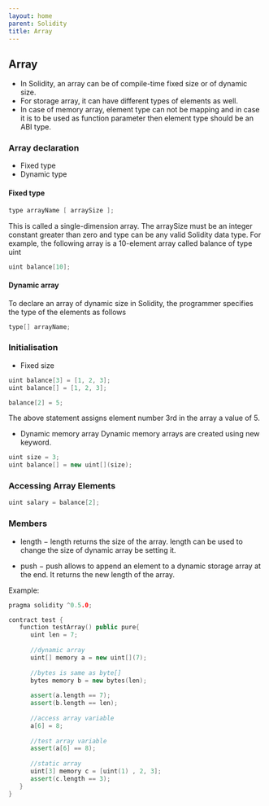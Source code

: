 ```yaml
---
layout: home
parent: Solidity
title: Array
---
```


## Array
* In Solidity, an array can be of compile-time fixed size or of dynamic size. 
* For storage array, it can have different types of elements as well. 
* In case of memory array, element type can not be mapping and in case it is to be used as function parameter then element type should be an ABI type.

### Array declaration
* Fixed type
* Dynamic type

#### Fixed type
```c++
type arrayName [ arraySize ];
```

This is called a single-dimension array. The arraySize must be an integer constant greater than zero and type can be any valid Solidity data type. For example, the following array is a 10-element array called balance of type uint
```c++
uint balance[10];
```

#### Dynamic array
To declare an array of dynamic size in Solidity, the programmer specifies the type of the elements as follows
```c++
type[] arrayName;
```

### Initialisation
* Fixed size
```c++
uint balance[3] = [1, 2, 3];
uint balance[] = [1, 2, 3];
```

```c++
balance[2] = 5;
```
The above statement assigns element number 3rd in the array a value of 5. 

* Dynamic memory array
Dynamic memory arrays are created using new keyword.

```c++
uint size = 3;
uint balance[] = new uint[](size);
```
### Accessing Array Elements

```c++
uint salary = balance[2];
```

### Members

* length − length returns the size of the array. length can be used to change the size of dynamic array be setting it.

* push − push allows to append an element to a dynamic storage array at the end. It returns the new length of the array.

Example:
```c++
pragma solidity ^0.5.0;

contract test {
   function testArray() public pure{
      uint len = 7; 
      
      //dynamic array
      uint[] memory a = new uint[](7);
      
      //bytes is same as byte[]
      bytes memory b = new bytes(len);
      
      assert(a.length == 7);
      assert(b.length == len);
      
      //access array variable
      a[6] = 8;
      
      //test array variable
      assert(a[6] == 8);
      
      //static array
      uint[3] memory c = [uint(1) , 2, 3];
      assert(c.length == 3);
   }
}
```


